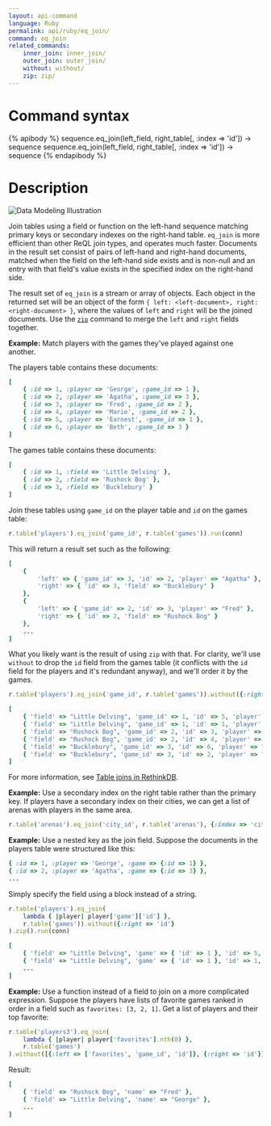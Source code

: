 ```yaml
---
layout: api-command
language: Ruby
permalink: api/ruby/eq_join/
command: eq_join
related_commands:
    inner_join: inner_join/
    outer_join: outer_join/
    without: without/
    zip: zip/
---
```


# Command syntax #

{% apibody %}
sequence.eq_join(left_field, right_table[, :index => 'id']) &rarr; sequence
sequence.eq_join(left_field, right_table[, :index => 'id']) &rarr; sequence
{% endapibody %}

# Description #


<img alt="Data Modeling Illustration" class="api_command_illustration"
    src="/assets/images/docs/api_illustrations/table-joins.png" />

Join tables using a field or function on the left-hand sequence matching primary keys or secondary indexes on the right-hand table. `eq_join` is more efficient than other ReQL join types, and operates much faster. Documents in the result set consist of pairs of left-hand and right-hand documents, matched when the field on the left-hand side exists and is non-null and an entry with that field's value exists in the specified index on the right-hand side.

The result set of `eq_join` is a stream or array of objects. Each object in the returned set will be an object of the form `{ left: <left-document>, right: <right-document> }`, where the values of `left` and `right` will be the joined documents. Use the <code><a href="/api/ruby/zip/">zip</a></code> command to merge the `left` and `right` fields together.

**Example:** Match players with the games they've played against one another.

The players table contains these documents:

```rb
[
    { :id => 1, :player => 'George', :game_id => 1 },
    { :id => 2, :player => 'Agatha', :game_id => 3 },
    { :id => 3, :player => 'Fred', :game_id => 2 },
    { :id => 4, :player => 'Marie', :game_id => 2 },
    { :id => 5, :player => 'Earnest', :game_id => 1 },
    { :id => 6, :player => 'Beth', :game_id => 3 }
]
```

The games table contains these documents:

```rb
[
    { :id => 1, :field => 'Little Delving' },
    { :id => 2, :field => 'Rushock Bog' },
    { :id => 3, :field => 'Bucklebury' }
]
```

Join these tables using `game_id` on the player table and `id` on the games table:

```rb
r.table('players').eq_join('game_id', r.table('games')).run(conn)
```

This will return a result set such as the following:

```rb
[
    {
        'left' => { 'game_id' => 3, 'id' => 2, 'player' => "Agatha" },
        'right' => { 'id' => 3, 'field' => "Bucklebury" }
    },
    {
        'left' => { 'game_id' => 2, 'id' => 3, 'player' => "Fred" },
        'right' => { 'id' => 2, 'field' => "Rushock Bog" }
    },
    ...
]
```

What you likely want is the result of using `zip` with that. For clarity, we'll use `without` to drop the `id` field from the games table (it conflicts with the `id` field for the players and it's redundant anyway), and we'll order it by the games.

```rb
r.table('players').eq_join('game_id', r.table('games')).without({:right => "id"}).zip().order_by('game_id').run(conn)

[
    { 'field' => "Little Delving", 'game_id' => 1, 'id' => 5, 'player' => "Earnest" },
    { 'field' => "Little Delving", 'game_id' => 1, 'id' => 1, 'player' => "George" },
    { 'field' => "Rushock Bog", 'game_id' => 2, 'id' => 3, 'player' => "Fred" },
    { 'field' => "Rushock Bog", 'game_id' => 2, 'id' => 4, 'player' => "Marie" },
    { 'field' => "Bucklebury", 'game_id' => 3, 'id' => 6, 'player' => "Beth" },
    { 'field' => "Bucklebury", 'game_id' => 3, 'id' => 2, 'player' => "Agatha" }
]
```

For more information, see [Table joins in RethinkDB](/docs/table-joins/).

**Example:** Use a secondary index on the right table rather than the primary key. If players have a secondary index on their cities, we can get a list of arenas with players in the same area.

```rb
r.table('arenas').eq_join('city_id', r.table('arenas'), {:index => 'city_id'}).run(conn)
```

**Example:** Use a nested key as the join field. Suppose the documents in the players table were structured like this:

```rb
{ :id => 1, :player => 'George', :game => {:id => 1} },
{ :id => 2, :player => 'Agatha', :game => {:id => 3} },
...
```

Simply specify the field using a block instead of a string.

```rb
r.table('players').eq_join(
    lambda { |player| player['game']['id'] },
    r.table('games')).without({:right => 'id'}
).zip().run(conn)

[
    { 'field' => "Little Delving", 'game' => { 'id' => 1 }, 'id' => 5, 'player' => "Earnest" },
    { 'field' => "Little Delving", 'game' => { 'id' => 1 }, 'id' => 1, 'player' => "George" },
    ...
]
```

**Example:** Use a function instead of a field to join on a more complicated expression. Suppose the players have lists of favorite games ranked in order in a field such as `favorites: [3, 2, 1]`. Get a list of players and their top favorite:

```rb
r.table('players3').eq_join(
    lambda { |player| player['favorites'].nth(0) },
    r.table('games')
).without([{:left => ['favorites', 'game_id', 'id']}, {:right => 'id'}]).zip()
```

Result:

```rb
[
	{ 'field' => "Rushock Bog", 'name' => "Fred" },
	{ 'field' => "Little Delving", 'name' => "George" },
	...
]
```
